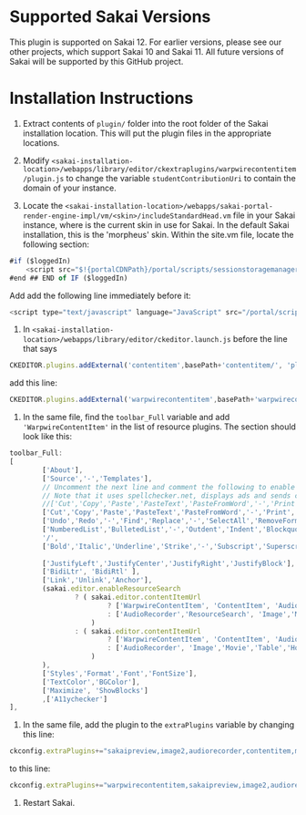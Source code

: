 # Supported Sakai Versions

This plugin is supported on Sakai 12. For earlier versions, please see our other projects, which support Sakai 10 and Sakai 11. All
future versions of Sakai will be supported by this GitHub project.

# Installation Instructions

1. Extract contents of `plugin/` folder into the root folder of the Sakai installation location. This will put the plugin files in the appropriate locations.

1. Modify `<sakai-installation-location>/webapps/library/editor/ckextraplugins/warpwirecontentitem/plugin.js` to change the variable `studentContributionUri` to contain the domain of your instance.

1. Locate the `<sakai-installation-location>/webapps/sakai-portal-render-engine-impl/vm/<skin>/includeStandardHead.vm` file in your Sakai instance,
where <skin> is the current skin in use for Sakai. In the default Sakai installation, this is the 'morpheus' skin. Within the site.vm file,
locate the following section:
```javascript
#if ($loggedIn)
    <script src="$!{portalCDNPath}/portal/scripts/sessionstoragemanager.js$!{portalCDNQuery}"></script>
#end ## END of IF ($loggedIn)
```
Add add the following line immediately before it:
```javascript
<script type="text/javascript" language="JavaScript" src="/portal/scripts/warpwirecontentitem.js"></script>
```

1. In `<sakai-installation-location>/webapps/library/editor/ckeditor.launch.js` before the line that says
```javascript
CKEDITOR.plugins.addExternal('contentitem',basePath+'contentitem/', 'plugin.js');
```
add this line:
```javascript
CKEDITOR.plugins.addExternal('warpwirecontentitem',basePath+'warpwirecontentitem/', 'plugin.js');
```

1. In the same file, find the `toolbar_Full` variable and add `'WarpwireContentItem'` in the list of resource plugins. The section should look like this:
```javascript
toolbar_Full:
[
		['About'],
		['Source','-','Templates'],
		// Uncomment the next line and comment the following to enable the default spell checker.
		// Note that it uses spellchecker.net, displays ads and sends content to remote servers without additional setup.
		//['Cut','Copy','Paste','PasteText','PasteFromWord','-','Print', 'SpellChecker', 'Scayt'],
		['Cut','Copy','Paste','PasteText','PasteFromWord','-','Print', 'SakaiPreview'],
		['Undo','Redo','-','Find','Replace','-','SelectAll','RemoveFormat'],
		['NumberedList','BulletedList','-','Outdent','Indent','Blockquote','CreateDiv'],
		'/',
		['Bold','Italic','Underline','Strike','-','Subscript','Superscript'],
																				['atd-ckeditor'],
		['JustifyLeft','JustifyCenter','JustifyRight','JustifyBlock'],
		['BidiLtr', 'BidiRtl' ],
		['Link','Unlink','Anchor'],
		(sakai.editor.enableResourceSearch
				? ( sakai.editor.contentItemUrl
						? ['WarpwireContentItem', 'ContentItem', 'AudioRecorder','ResourceSearch', 'Image','Movie','Table','HorizontalRule','Smiley','SpecialChar']
						: ['AudioRecorder','ResourceSearch', 'Image','Movie','Table','HorizontalRule','Smiley','SpecialChar']
					)
				: ( sakai.editor.contentItemUrl
						? ['WarpwireContentItem', 'ContentItem', 'AudioRecorder', 'Image','Movie','Table','HorizontalRule','Smiley','SpecialChar']
						: ['AudioRecorder', 'Image','Movie','Table','HorizontalRule','Smiley','SpecialChar']
					)
		),
		['Styles','Format','Font','FontSize'],
		['TextColor','BGColor'],
		['Maximize', 'ShowBlocks']
		,['A11ychecker']
],
```

1. In the same file, add the plugin to the `extraPlugins` variable by changing this line:
```javascript
ckconfig.extraPlugins+="sakaipreview,image2,audiorecorder,contentitem,movieplayer,wordcount,notification,autosave";
```
to this line:
```javascript
ckconfig.extraPlugins+="warpwirecontentitem,sakaipreview,image2,audiorecorder,contentitem,movieplayer,wordcount,notification,autosave";
```

1. Restart Sakai.
